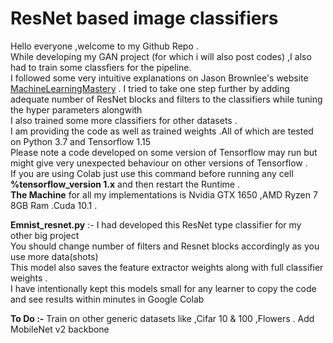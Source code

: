 # ResNet based image classifiers 
Hello everyone ,welcome to my Github Repo . <br/>
While developing my GAN project (for which i will also post codes) ,I also had to train some classfiers for the pipeline. <br/>
I followed some very intuitive explanations on Jason Brownlee's website [MachineLearningMastery](https://machinelearningmastery.com/) .
I tried to take one step further by adding adequate number of ResNet blocks and filters to the classifiers while tuning the hyper parameters alongwith <br/>
I also trained some more classifiers for other datasets .<br/>
I am providing the code as well as trained weights .All of which are tested on Python 3.7 and Tensorflow 1.15 <br/>
Please note a code developed on some version of Tensorflow may run but might give very unexpected behaviour on other versions of Tensorflow .<br/>
If you are using Colab just use this command before running any cell **%tensorflow_version 1.x** and then restart the Runtime .<br/>
**The Machine** for all my implementations is Nvidia GTX 1650 ,AMD Ryzen 7 8GB Ram .Cuda 10.1 .<br/>

**Emnist_resnet.py** :- I had developed this ResNet type classifier for my other big project <br/>
You should change number of filters and Resnet blocks accordingly as you use more data(shots) <br/>
This model also saves the feature extractor weights along with full classifier weights .      <br/>
I have intentionally kept this models small for any learner to copy the code and see results within minutes in Google Colab <br/>

**To Do :-** Train on other generic datasets like ,Cifar 10 & 100 ,Flowers . Add MobileNet v2 backbone
